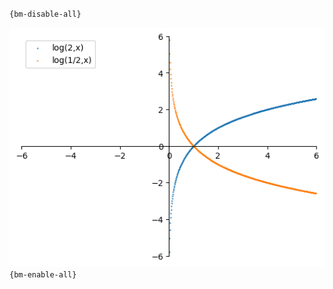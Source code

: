 `{bm-disable-all}`

![Graph(s) of log(2,x),log(1/2,x)](calculus_c63932ce653c40605c43c91b018b3e59.png)
`{bm-enable-all}`

